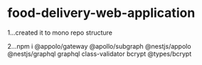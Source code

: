 # food-delivery-web-application
1...created it to mono repo structure

2...npm i @appolo/gateway @apollo/subgraph @nestjs/appolo @nestjs/graphql graphql class-validator bcrypt @types/bcrypt 
